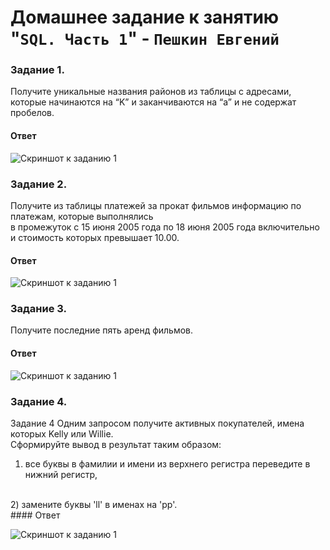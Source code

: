 # Домашнее задание к занятию "`SQL. Часть 1`" - `Пешкин Евгений`

### Задание 1.
Получите уникальные названия районов из таблицы с адресами, которые начинаются
на “K” и заканчиваются на “a” и не содержат пробелов.


#### Ответ
![Скриншот к заданию 1](https://github.com/SoReX48/12-03.md/blob/main/SQL_Часть_1/1.png)

### Задание 2.
Получите из таблицы платежей за прокат фильмов информацию по платежам, которые выполнялись
<br/>
в промежуток с 15 июня 2005 года по 18 июня 2005 года включительно и стоимость которых превышает 10.00.

#### Ответ
![Скриншот к заданию 1](https://github.com/SoReX48/12-03.md/blob/main/SQL_Часть_1/2.png)
### Задание 3.
Получите последние пять аренд фильмов.

#### Ответ
![Скриншот к заданию 1](https://github.com/SoReX48/12-03.md/blob/main/SQL_Часть_1/3.png)
### Задание 4.
Задание 4
Одним запросом получите активных покупателей, имена которых Kelly или Willie.
<br/>
Сформируйте вывод в результат таким образом:
<br/>
1) все буквы в фамилии и имени из верхнего регистра переведите в нижний регистр,
<br/>
2) замените буквы 'll' в именах на 'pp'.
<br/>
#### Ответ

![Скриншот к заданию 1](https://github.com/SoReX48/12-03.md/blob/main/SQL_Часть_1/4.png)
